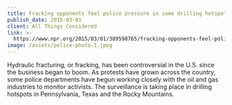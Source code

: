 ```yaml
---
title: Fracking opponents feel police pressure in some drilling hotspots
publish_date: 2015-03-01
client: All Things Considered
link: >-
  https://www.npr.org/2015/03/01/389598765/fracking-opponents-feel-police-pressure-in-some-drilling-hotspots
image: /assets/police-photo-1.jpeg
---
```


Hydraulic fracturing, or fracking, has been controversial in the U.S. since the business began to boom. As protests have grown across the country, some police departments have begun working closely with the oil and gas industries to monitor activists. The surveillance is taking place in drilling hotspots in Pennsylvania, Texas and the Rocky Mountains.